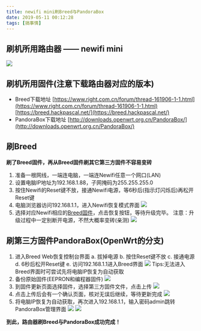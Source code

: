 ```yaml
---
title: newifi mini刷Breed与PandoraBox
date: 2019-05-11 00:12:28
tags: [搞事情]
---
```


## 刷机所用路由器 —— newifi mini
![](http://cdn.liaojincan.top/92c74094-c1ef-11e6-8cbf-c50c298eb06a.png)
<!-- more -->
## 刷机所用固件(注意下载路由器对应的版本)
- Breed下载地址
[https://www.right.com.cn/forum/thread-161906-1-1.html](https://www.right.com.cn/forum/thread-161906-1-1.html)
[https://breed.hackpascal.net/](https://breed.hackpascal.net/)
- PandoraBox下载地址
[http://downloads.openwrt.org.cn/PandoraBox/](http://downloads.openwrt.org.cn/PandoraBox/)

## 刷Breed
**刷了Breed固件，再从Breed固件刷其它第三方固件不容易变砖**
1. 准备一根网线，一端连电脑，一端连Newifi任意一个网口(LAN)
2. 设置电脑IP地址为192.168.1.88，子网掩码为255.255.255.0
3. 按住Newifi的Reset键不放，接通Newifi电源，等6秒后(指示灯闪烁后)再松开Reset键
4. 电脑浏览器访问192.168.1.1，进入Newifi恢复模式界面
![](http://cdn.liaojincan.top/2019-05-07_133558.png)
5. 选择对应Newifi相应的[Breed固件](https://breed.hackpascal.net/ "Breed固件")，点击恢复按钮，等待升级完毕。
注意：升级过程中一定别断开电源，不然大概率变砖(亲测)
![](http://cdn.liaojincan.top/2019-05-07_133654.png)

## 刷第三方固件PandoraBox(OpenWrt的分支)
1. 进入Breed Web恢复控制台界面
a. 拔掉电源
b. 按住Reset键不放
c. 接通电源
d. 6秒后松开Reset键
e. 访问192.168.1.1进入Breed界面
![](http://cdn.liaojincan.top/2019-05-07_134351.png)
Tips:无法进入Breed界面时可尝试先将电脑IP恢复为自动获取
2. 备份原始固件(EEPRON和编程器固件)
![](http://cdn.liaojincan.top/2019-05-07_140752.png)
3. 到固件更新页面选择固件，选择第三方固件文件，点击上传
![](http://cdn.liaojincan.top/2019-05-07_140813.png)
4. 点击上传后会有一个确认页面，核对无误后继续，等待更新完成
![](http://cdn.liaojincan.top/2019-05-07_140852.png)
5. 将电脑IP恢复为自动获取，再次进入192.168.1.1，输入密码admin跳转PandoraBox管理界面
![](http://cdn.liaojincan.top/markdown-img-paste-20190514162422346.png)
![](http://cdn.liaojincan.top/markdown-img-paste-20190514162452493.png)

**到此，路由器刷Breed与PandoraBox成功完成！**
